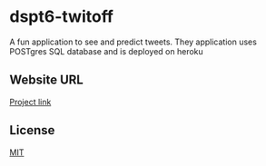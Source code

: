 # dspt6-twitoff
A fun application to see and predict tweets. 
They application uses POSTgres SQL database and is deployed on heroku

## Website URL
[Project link](https://dspt6-henrymelendez-twitoff.herokuapp.com/)
## License
[MIT](https://choosealicense.com/licenses/mit/)

